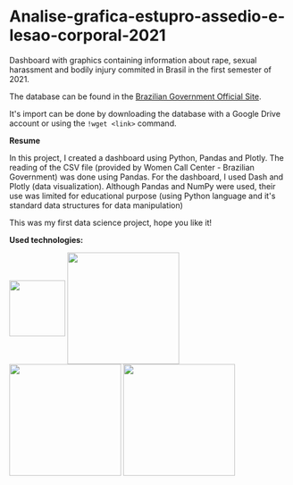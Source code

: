 # Analise-grafica-estupro-assedio-e-lesao-corporal-2021

Dashboard with graphics containing information about rape, sexual harassment and bodily injury commited in Brasil in the first semester of 2021.

The database can be found in the [Brazilian Government Official Site](https://www.gov.br/mdh/pt-br/acesso-a-informacao/dados-abertos/ligue180/copy_of_primeiro-semestre-de-2021).

It's import can be done by downloading the database with a Google Drive account or using the `!wget <link>` command.

**Resume**

In this project, I created a dashboard using Python, Pandas and Plotly. The reading of the CSV file (provided by Women Call Center - Brazilian Government) was done using Pandas. For the dashboard, I used Dash and Plotly (data visualization). Although Pandas and NumPy were used, their use was limited for educational purpose (using Python language and it's standard data structures for data manipulation)

This was my first data science project, hope you like it!

**Used technologies:**

<div id=imagens>
  <img align=center src='https://cdn.iconscout.com/icon/free/png-256/free-python-3628999-3030224.png?f=webp' width=100px>        
  <img align=center src='https://getlogovector.com/wp-content/uploads/2020/09/plotly-logo-vector.png' width=200px>
  <img align=center src='https://upload.wikimedia.org/wikipedia/commons/thumb/e/ed/Pandas_logo.svg/2560px-Pandas_logo.svg.png' width=200px>
  <img align=center src='https://dash.gallery/Manager/portals_data/default/logo_8a3aad42-392d-11ed-becf-0242ac110014.png' width=200px>
</div>

